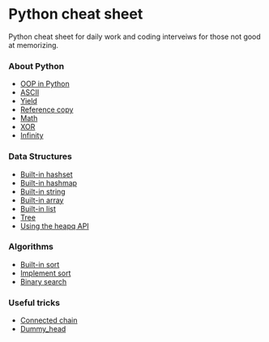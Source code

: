 # Python cheat sheet
Python cheat sheet for daily work and coding interveiws for those not good at memorizing.

### About Python
* [OOP in Python](https://github.com/Wentao-Shi/Python-cheat-sheet/blob/main/OOP.md)
* [ASCII]()
* [Yield](https://github.com/Wentao-Shi/Python-cheat-sheet/blob/main/python_yield.md)
* [Reference copy](https://github.com/Wentao-Shi/Python-cheat-sheet/blob/main/python_reference_copy.md)
* [Math](https://github.com/Wentao-Shi/Python-cheat-sheet/blob/main/python_math.md)
* [XOR](https://github.com/Wentao-Shi/Python-cheat-sheet/blob/main/python_xor.md)
* [Infinity](https://github.com/Wentao-Shi/Python-cheat-sheet/blob/main/python_infinity.md)

### Data Structures
* [Built-in hashset](https://github.com/Wentao-Shi/Python-cheat-sheet/blob/main/built_in_hashset.md)
* [Built-in hashmap](https://github.com/Wentao-Shi/Python-cheat-sheet/blob/main/built_in_hashmap.md)
* [Built-in string](https://github.com/Wentao-Shi/Python-cheat-sheet/blob/main/built_in_string.md)
* [Built-in array](https://github.com/Wentao-Shi/Python-cheat-sheet/blob/main/built_in_array.md)
* [Built-in list](https://github.com/Wentao-Shi/Python-cheat-sheet/blob/main/built_in_list.md)
* [Tree](https://github.com/Wentao-Shi/Python-cheat-sheet/blob/main/tree.md)
* [Using the heapq API](https://github.com/Wentao-Shi/Python-cheat-sheet/blob/main/using_heapq.md)

### Algorithms
* [Built-in sort](https://github.com/Wentao-Shi/Python-cheat-sheet/blob/main/built_in_sort.md)
* [Implement sort](https://github.com/Wentao-Shi/Python-cheat-sheet/blob/main/implement_sort.md)
* [Binary search](https://github.com/Wentao-Shi/Python-cheat-sheet/blob/main/binary_search.md)

### Useful tricks
* [Connected chain](https://github.com/Wentao-Shi/Python-cheat-sheet/blob/main/trick_connected_chain.md)
* [Dummy_head](https://github.com/Wentao-Shi/Python-cheat-sheet/blob/main/trick_linked_list.md)

